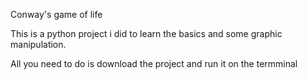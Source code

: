 Conway's game of life

This is a python project i did to learn the basics and some graphic manipulation.

All you need to do is download the project and run it on the termminal
